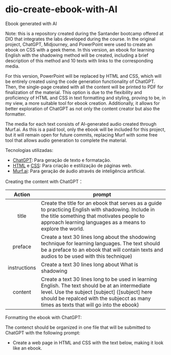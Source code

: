 # dio-create-ebook-with-AI

Ebook generated with AI

Note: this is a repository created during the Santander bootcamp offered at DIO that integrates the labs developed during the course. 
In the original project, ChatGPT, Midjourney, and PowerPoint were used to create an ebook on CSS with a geek theme. In this version, 
an ebook for learning English with the shadowing method will be created, including a brief description of this method and 10 texts with 
links to the corresponding media.

For this version, PowerPoint will be replaced by HTML and CSS, which will be entirely created using the code generation functionality of ChatGPT. 
Then, the single-page created with all the content will be printed to PDF for finalization of the material. This option is due to the flexibility and 
proficiency of HTML and CSS in text formatting and styling, proving to be, in my view, a more suitable tool for ebook creation. Additionally, it allows 
for better exploration of ChatGPT as not only the content creator but also the formatter.

The media for each text consists of AI-generated audio created through Murf.ai. As this is a paid tool, only the ebook will be included for this project, 
but it will remain open for future commits, replacing Murf with some free tool that allows audio generation to complete the material.


Tecnologias utilizadas:

- [ChatGPT](https://openai.com/gpt): Para geração de texto e formatação.
- [HTML](https://developer.mozilla.org/en-US/docs/Web/HTML) e [CSS](https://developer.mozilla.org/en-US/docs/Web/CSS): Para criação e estilização de páginas web.
- [Murf.ai](https://murf.ai/): Para geração de áudio através de inteligência artificial.

Creating the content with ChatGPT：

|   Action   | prompt                                                                                                                                                                                                                                                                         |
| :------: | ------------------------------------------------------------------------------------------------------------------------------------------------------------------------------------------------------------------------------------------------------------------------------ |
|  title  | Create the title for an ebook that serves as a guide to practicing English with shadowing. Include in the title something that motivates people to approach learning languages as a means to explore the world. |
| preface | Create a text 30 lines long about the shodowing technique for learning languages. The text should be a preface to an ebook that will contain texts and audios to be used with this technique)|
| instructions | Create a text 30 lines long about What is shadowing|
| content | Create a text 30 lines long to be used in learning English. The text should be at an intermediate level. Use the subject [subject] ([subject] here should be repalced with the subjecct as many times as texts that will go into the ebook)|


Formatting the ebook with ChatGPT:

The contenct should be organized in one file that will be submitted to ChatGPT with the following prompt:

- Create a web page in HTML and CSS with the text below, making it look like an ebook.


